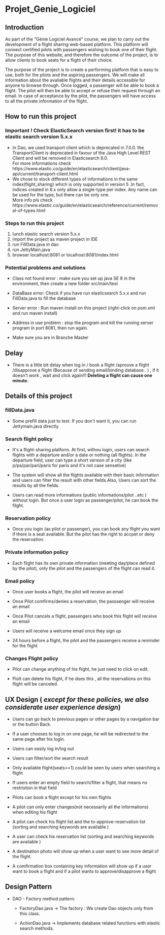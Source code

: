 # Projet_Genie_Logiciel

## Introduction 

As part of the "Génie Logiciel Avancé" course, we plan to carry out the development of a flight sharing web-based platform. This platform will connect certified pilots with passengers wishing to book one of their flight. The purpose of this website, and therefore the outcome of the project, is to allow clients to book seats for a flight of their choice.

The purpose of the project is to create a performing platform that is easy to use, both for the pilots and the aspiring passengers. We will make all information about the available flights and their details accessible for anyone to browse through. Once logged, a passenger will be able to book a flight. The pilot will then be able to accept or refuse their request through an email. In case of acceptance by the pilot, the passengers will have access to all the private information of the flight.






## How to run this project 

### Important ! Check ElasticSearch version first!  it has to be elastic search version 5.x.x 
 <ul>
    <li>In Dao, we used transport client which is deprecated in 7.0.0. the TransportClient is deprecated in favour of the Java High Level REST Client and will be removed in Elasticsearch 8.0.  
        <br/>For more informations check https://www.elastic.co/guide/en/elasticsearch/client/java-api/current/transport-client.html</li>
     <li> We chose to stock different types of informations in the same index(flight_sharing) which is only supported in version 5 .In fact, indices created in 6.x only allow a single-type per index. Any name can be used for the type, but there can be only one. 
         <br/>More info pls check https://www.elastic.co/guide/en/elasticsearch/reference/current/removal-of-types.html</li>
</ul>

### Steps to run this project
   <ol>
    <li>lunch elastic search version 5.x.x </li>
    <li>import the project as maven project in IDE</li>
    <li>run FillData.java in dao</li>
    <li>run JettyMain.java</li>
    <li>browser localhost:8081 or localhost:8081/index.html </li>
  </ol>
  
  
  ### Potential problems and solutions
  
   - Class not found error : make sure you set up java SE 8 in the environment, then create a new folder src/main/test 
   
   - DataBase error: Check if you have run elasticsearch 5.x.x and run FillData.java to fill the database
   
   - Server error : Run maven install on this project (right-click on pom.xml and run maven install) 
   
   - Address in use problem : stop the program and kill the running server program in port 8081, then run again.
   
   - Make sure you are in Branche Master 
 

  
## Delay
   
   - There is a little bit delay when log in / book a flight /aprouve a flight /disapprove a flight (Because of sending email/binding database.. ) , if it doesn't work , wait and click again!!!<b> Deleting a flight can cause one minute.</b>

## Details of this project

### fillData.java
 
  - Some prefill data just to test. If you don't want it, you can run Jettymain.java directly.


### Search flight policy

  - It's a flight-sharing platform. At first, withou login, users can search flights with a departure and/or a date or nothing (all flights). In the departure field, user can type a short version of a city (like p/pa/par/pari/paris for paris and it's not case sensetive)
  
  - The system will show all the flights available with their basic information and users can filter the result with other fields.Also, Users can sort the results by all the fields.
  
  - Users can read more informations (public informations/pilot ..etc ) without login. But once a user login as passenger/pilot, he can book the filght.
  
 ### Reservation policy
 
  - Once you login (as pilot or passenger), you can book any flight you want if there is a seat available. But the pilot has the right to accpet or deny the reservation.

  
### Private information policy

 - Each flight has its own private information (meeting day/place defined by the pilot), only the pilot and the passengers of the flight can read it.

### Email policy

 - Once user books a flight, the pilot will receive an email 
 
 - Once Pilot comfirms/denies a reservation, the passsenger will receive an email
 
 - Once Pilot cancels a flight, passengers who book this flight will receive an email

 - Users will receive a welcome email once they sign up

 - 24 hours before a flight, the pilot and the passengers receive a reminder for the flight
 

### Changes Flight policy

 - Pilot can change anything of his flight, he just need to click on edit.
 
 - Piolt can delete his flight, if he does this , all the reservations on this flight will be canceled.

## UX Design ( *except for these policies, we also considerate user experience design*)

 * Users can go back to previous pages or other pages by a navigation bar or the button Back.
 
 * If a user chooses to log in on one page, he will be redirected to the same page after his login.
 
 * Users can easily log in/log out
 
 * Users can filter/sort the search result
 
 * Only available flight(seats>=1) could be seen by users when searching a flight 
 
 * If users enter an empty field to search/filter a flight, that means no restristion in that field
 
 * Pilots can book a flight except for his own flights
 
 * A pilot can only enter changes(not necessarily all the informations) when editing his flight
 
 * A pilot can check his flight list and the to-approve-reservation list (sorting and searching keywords are available )
  
 * A user can check his reservation list (sorting and searching keywords are available )
 
 * A destination photo will show up when a user want to see more detail of the flight
 
 * A comfirmation box containing key information will show up if a user want to book a flight and if a pilot wants to approve/disapprove a flight
 
 
 ## Design Pattern
 
  * DAO - Factory method pattern: 
  
    * FactoryDao.java -> The factory : We create Dao objects only from this class. 
    
    * ActionDao.java -> Implements database related functions with elastic search methods.
    





 

